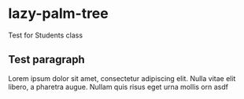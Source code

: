 # lazy-palm-tree
Test for Students class

## Test paragraph

Lorem ipsum dolor sit amet, consectetur adipiscing elit. Nulla vitae elit libero, a pharetra augue. Nullam quis risus eget urna mollis orn asdf
